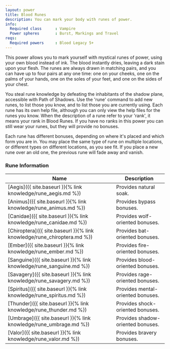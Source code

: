 ```yaml
---
layout: power
title: Blood Runes
description: You can mark your body with runes of power.
info:
  Required class      : Vampire
  Power spheres       : Burst, Markings and Travel
reqs:
  Required powers     : Blood Legacy 5+
---
```


This power allows you to mark yourself with mystical runes of power, using your
own blood instead of ink.  The blood instantly dries, leaving a dark stain upon
your flesh.  The runes are always drawn in matching pairs, and you can have
up to four pairs at any one time: one on your cheeks, one on the palms of your
hands, one on the soles of your feet, and one on the sides of your chest.

You steal rune knowledge by defeating the inhabitants of the shadow plane,
accessible with Path of Shadows.  Use the 'rune' command to add new runes, to
list those you know, and to list those you are currently using.  Each rune has
its own help file, although you can only view the help files for the runes you
know.  When the description of a rune refer to your 'rank', it means your rank
in Blood Runes.  If you have no ranks in this power you can still wear your
runes, but they will provide no bonuses.

Each rune has different bonuses, depending on where it's placed and which form
you are in.  You may place the same type of rune on multiple locations, or
different types on different locations, as you see fit.  If you place a new
rune over an old one, the previous rune will fade away and vanish.

### Rune Information

Name                                                                          | Description
---                                                                           | ---
[Aegis]({{ site.baseurl }}{% link knowledge/rune_aegis.md %})                   | Provides natural soak.
[Animus]({{ site.baseurl }}{% link knowledge/rune_animus.md %})           | Provides bypass bonuses.
[Canidae]({{ site.baseurl }}{% link knowledge/rune_canidae.md %}) | Provides wolf-oriented bonuses.
[Chiroptera]({{ site.baseurl }}{% link knowledge/rune_chiroptera.md %})         | Provides bat-oriented bonuses.
[Ember]({{ site.baseurl }}{% link knowledge/rune_ember.md %})           | Provides fire-oriented bonuses.
[Sanguine]({{ site.baseurl }}{% link knowledge/rune_sanguine.md %})             | Provides blood-oriented bonuses.
[Savagery]({{ site.baseurl }}{% link knowledge/rune_savagery.md %}) | Provides rage-oriented bonuses.
[Spiritus]({{ site.baseurl }}{% link knowledge/rune_spiritus.md %})   | Provides mental-oriented bonuses.
[Thunder]({{ site.baseurl }}{% link knowledge/rune_thunder.md %})     | Provides shock-oriented bonuses.
[Umbrage]({{ site.baseurl }}{% link knowledge/rune_umbrage.md %})         | Provides shadow-oriented bonuses.
[Valor]({{ site.baseurl }}{% link knowledge/rune_valor.md %})   | Provides bravery bonuses.
